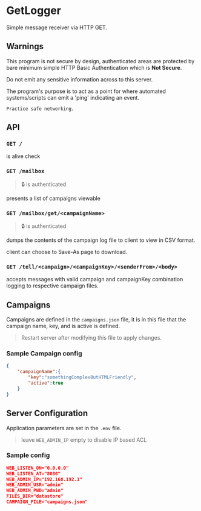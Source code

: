 # GetLogger
Simple message receiver via HTTP GET.

## Warnings
This program is not secure by design, authenticated areas are protected by bare minimum simple HTTP Basic Authentication which is **Not Secure**.

Do not emit any sensitive information across to this server.

The program's purpose is to act as a point for where automated systems/scripts can emit a 'ping' indicating an event.

`Practice safe networking.`

## API
### `GET /`
is alive check

### `GET /mailbox`
> 🔒 is authenticated

presents a list of campaigns viewable

### `GET /mailbox/get/<campaignName>`
> 🔒 is authenticated

dumps the contents of the campaign log file to client to view in CSV format.

client can choose to Save-As page to download.

### `GET /tell/<campaign>/<campaignKey>/<senderFrom>/<body>`
accepts messages with valid campaign and campaignKey combination logging to respective campaign files.

## Campaigns
Campaigns are defined in the `campaigns.json` file, it is in this file that the campaign name, key, and is active is defined.

> Restart server after modifying this file to apply changes.

### Sample Campaign config
```json
{
    "campaignName":{
        "key":"somethingComplexButHTMLFriendly",
        "active":true
    }   
}
```

## Server Configuration
Application parameters are set in the `.env` file.

> leave `WEB_ADMIN_IP` empty to disable IP based ACL

### Sample config
```json
WEB_LISTEN_ON="0.0.0.0"
WEB_LISTEN_AT="8080"
WEB_ADMIN_IP="192.168.192.1"
WEB_ADMIN_USR="admin"
WEB_ADMIN_PWD="admin"
FILES_DIR="datastore"
CAMPAIGN_FILE="campaigns.json"
```